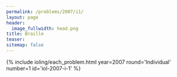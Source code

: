 ```yaml
---
permalink: /problems/2007/i1/
layout: page
header:
  image_fullwidth: head.png
title: Braille
teaser: 
sitemap: false
---
```


{% include ioling/each_problem.html year=2007 round='Individual' number=1 id='iol-2007-i-1' %}